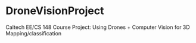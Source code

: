 # DroneVisionProject
Caltech EE/CS 148 Course Project: Using Drones + Computer Vision for 3D Mapping/classification
